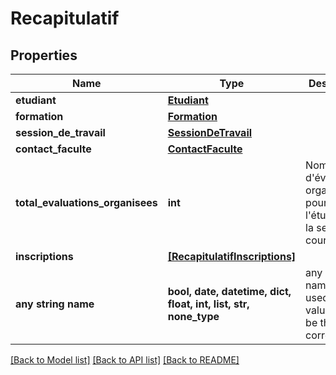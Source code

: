 # Recapitulatif


## Properties
Name | Type | Description | Notes
------------ | ------------- | ------------- | -------------
**etudiant** | [**Etudiant**](Etudiant.md) |  | [optional] 
**formation** | [**Formation**](Formation.md) |  | [optional] 
**session_de_travail** | [**SessionDeTravail**](SessionDeTravail.md) |  | [optional] 
**contact_faculte** | [**ContactFaculte**](ContactFaculte.md) |  | [optional] 
**total_evaluations_organisees** | **int** | Nombre total d&#39;évaluations organisées pour l&#39;étudiant sur la session courante | [optional] 
**inscriptions** | [**[RecapitulatifInscriptions]**](RecapitulatifInscriptions.md) |  | [optional] 
**any string name** | **bool, date, datetime, dict, float, int, list, str, none_type** | any string name can be used but the value must be the correct type | [optional]

[[Back to Model list]](../README.md#documentation-for-models) [[Back to API list]](../README.md#documentation-for-api-endpoints) [[Back to README]](../README.md)


